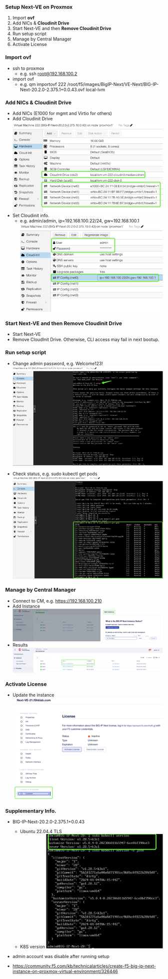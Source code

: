 ### Setup Next-VE on Proxmox
1. Import **ovf**
2. Add NICs & **Cloudinit Drive** 
3. Start Next-VE and then **Remove Cloudinit Drive**
4. Run setup script
5. Manage by Central Manager
6. Activate License

### Import ovf
+ ssh to proxmox
  + e.g. ssh root@192.168.100.2
+ import ovf
  + e.g. qm importovf 222 /root/f5/images/BigIP-Next/VE-Next/BIG-IP-Next-20.2.0-2.375.1+0.0.43.ovf local-lvm

### Add NICs & Cloudinit Drive
+ Add NICs (E1000 for mgmt and Virtio for others)
+ Add Cloudinit Drive  
  ![alt text](image-5.png)
+ Set Cloudinit info.
  + e.g. admin/admin, ip=192.168.100.22/24, gw=192.168.100.1  
  ![alt text](image-3.png)

### Start Next-VE and then Remove Cloudinit Drive
+ Start Next-VE
+ Remove CloudInit Drive. Otherwise, CLI access may fail in next bootup.

### Run setup script
+ Change admin password, e.g. Welcome123!
  ![alt text](image-4.png)

+ Check status, e.g. sudo kubectl get pods
  ![alt text](image-6.png)

### Manage by Central Manager
+ Connect to CM, e.g. https://192.168.100.210
+ Add Instance
  ![alt text](image-8.png)
+ Results  
  ![alt text](image-9.png)

### Activate License
+ Update the instance
  ![alt text](image-10.png)

### Supplementary Info.
+ BIG-IP-Next-20.2.0-2.375.1+0.0.43
  + Ubuntu 22.04.4 TLS
  + K8S version
    ![alt text](image-7.png)

+ admin account was disable after running setup
  
+ https://community.f5.com/kb/technicalarticles/create-f5-big-ip-next-instance-on-proxmox-virtual-environment/326446



